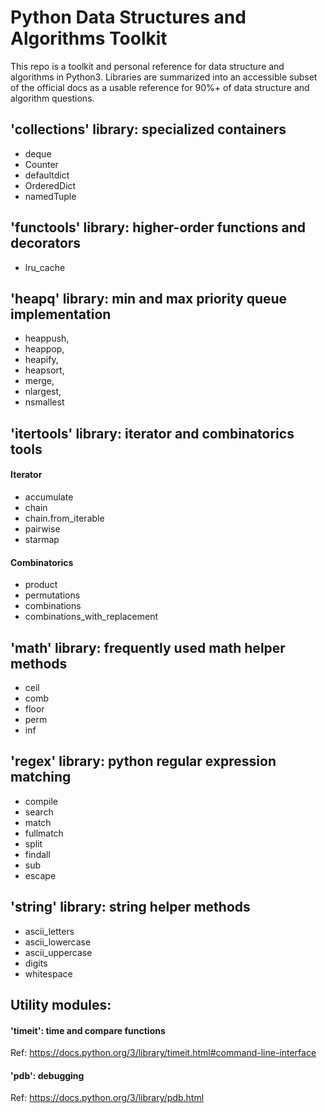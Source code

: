 # Python Data Structures and Algorithms Toolkit

This repo is a toolkit and personal reference for data structure and algorithms in Python3. Libraries are summarized into an accessible subset of the official docs as a usable reference for 90%+ of data structure and algorithm questions.

## **'collections'** library: specialized containers

- deque
- Counter
- defaultdict
- OrderedDict
- namedTuple

## **'functools'** library: higher-order functions and decorators

- lru_cache

## **'heapq'** library: min and max priority queue implementation

- heappush,
- heappop,
- heapify,
- heapsort,
- merge,
- nlargest,
- nsmallest

## **'itertools'** library: iterator and combinatorics tools

#### Iterator

- accumulate
- chain
- chain.from_iterable
- pairwise
- starmap

#### Combinatorics

- product
- permutations
- combinations
- combinations_with_replacement

## **'math'** library: frequently used math helper methods

- ceil
- comb
- floor
- perm
- inf

## **'regex'** library: python regular expression matching

- compile
- search
- match
- fullmatch
- split
- findall
- sub
- escape

## **'string'** library: string helper methods

- ascii_letters
- ascii_lowercase
- ascii_uppercase
- digits
- whitespace

## Utility modules:

#### **'timeit'**: time and compare functions

Ref:
https://docs.python.org/3/library/timeit.html#command-line-interface
#### **'pdb'**: debugging

Ref:
https://docs.python.org/3/library/pdb.html